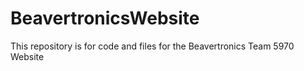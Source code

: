 # BeavertronicsWebsite
This repository is for code and files for the Beavertronics Team 5970 Website
